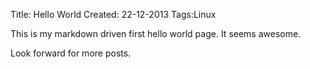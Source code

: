 Title: Hello World
Created: 22-12-2013
Tags:Linux


This is my markdown driven first hello world page. It seems awesome.

Look forward for more posts.
